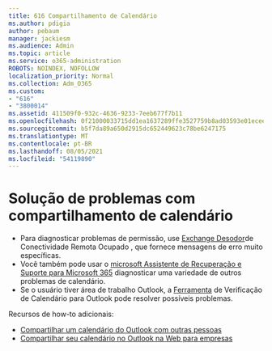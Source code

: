```yaml
---
title: 616 Compartilhamento de Calendário
ms.author: pdigia
author: pebaum
manager: jackiesm
ms.audience: Admin
ms.topic: article
ms.service: o365-administration
ROBOTS: NOINDEX, NOFOLLOW
localization_priority: Normal
ms.collection: Adm_O365
ms.custom:
- "616"
- "3800014"
ms.assetid: 411509f0-932c-4636-9233-7eeb677f7b11
ms.openlocfilehash: 0f21000033715dd1ea1637289ffe3527759b8ad03593e01ecee1a01369421f55
ms.sourcegitcommit: b5f7da89a650d2915dc652449623c78be6247175
ms.translationtype: MT
ms.contentlocale: pt-BR
ms.lasthandoff: 08/05/2021
ms.locfileid: "54119890"
---
```

# <a name="troubleshooting-issues-with-calendar-sharing"></a>Solução de problemas com compartilhamento de calendário

- Para diagnosticar problemas de permissão, use [Exchange Desodor](https://testconnectivity.microsoft.com/Default.aspx?testId=freeBusy)de Conectividade Remota Ocupado , que fornece mensagens de erro muito específicas.
- Você também pode usar o [microsoft Assistente de Recuperação e Suporte para Microsoft 365](https://diagnostics.office.com/) diagnosticar uma variedade de outros problemas de calendário. 
- Se o usuário tiver área de trabalho Outlook, a [Ferramenta](https://www.microsoft.com/download/details.aspx?id=28786) de Verificação de Calendário para Outlook pode resolver possíveis problemas.

Recursos de how-to adicionais:

- [Compartilhar um calendário do Outlook com outras pessoas ](https://support.office.com/article/353ed2c1-3ec5-449d-8c73-6931a0adab88)
- [Compartilhar seu calendário no Outlook na Web para empresas](https://support.office.com/article/7ecef8ae-139c-40d9-bae2-a23977ee58d5)

